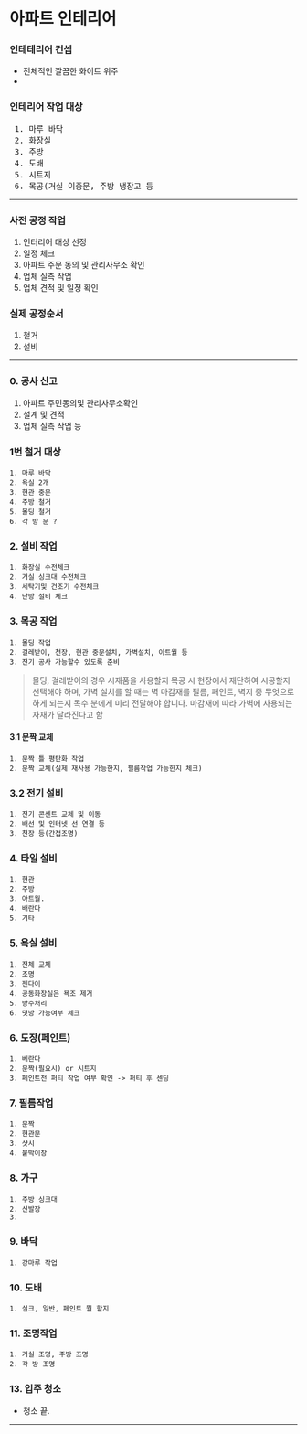 # 아파트 인테리어
### 인테테리어 컨셉
* 전체적인 깔끔한 화이트 위주
* 

### 인테리어 작업 대상
<PRE>
 1. 마루 바닥
 2. 화장실
 3. 주방
 4. 도배
 5. 시트지
 6. 목공(거실 이중문, 주방 냉장고 등
</PRE>

-----
### 사전 공정 작업
1. 인터리어 대상 선정
2. 일정 체크
3. 아파트 주문 동의 및 관리사무소 확인
4. 업체 실측 작업
5. 업체 견적 및 일정 확인

### 실제 공정순서

1. 철거
2. 설비


--------
### 0. 공사 신고
1. 아파트 주민동의및 관리사무소확인
2. 설계 및 견적 
3. 업체 실측 작업 등

### 1번 철거 대상
```
1. 마루 바닥
2. 욕실 2개
3. 현관 중문
4. 주방 철거
5. 몰딩 철거
6. 각 방 문 ?
```

### 2. 설비 작업
```
1. 화장실 수전체크
2. 거실 싱크대 수전체크
3. 세탁기및 건조기 수전체크
4. 난방 설비 체크

```

### 3. 목공 작업
```
1. 몰딩 작업
2. 걸레받이, 천장, 현관 중문설치, 가벽설치, 아트월 등
3. 전기 공사 가능할수 있도록 준비
```
> 몰딩, 걸레받이의 경우 시재품을 사용할지 목공 시 현장에서 재단하여 시공할지 선택해야 하며, 
> 가벽 설치를 할 때는 벽 마감재를 필름, 페인트, 벽지 중 무엇으로 하게 되는지 목수 분에게 미리 전달해야 합니다.
>  마감재에 따라 가벽에 사용되는 자재가 달라진다고 함

#### 3.1 문짝 교체
```
1. 문짝 틀 평탄화 작업
2. 문짝 교체(실제 재사용 가능한지, 필름작업 가능한지 체크)
```

### 3.2 전기 설비
```
1. 전기 콘센트 교체 및 이동
2. 배선 및 인터넷 선 연결 등
3. 천장 등(간접조명)
```

### 4. 타일 설비
```
1. 현관
2. 주방
3. 아트월.
4. 배란다
5. 기타
```

### 5. 욕실 설비
```
1. 전체 교체
2. 조명
3. 젠다이
4. 공동화장실은 욕조 제거
5. 방수처리
6. 덧방 가능여부 체크
```

### 6. 도장(페인트)
```
1. 베란다
2. 문짝(필요시) or 시트지
3. 페인트전 퍼티 작업 여부 확인 -> 퍼티 후 센딩
```

### 7. 필름작업
```
1. 문짝 
2. 현관문
3. 샷시
4. 붙박이장
```
### 8. 가구
```
1. 주방 싱크대
2. 신발장
3. 
```

### 9. 바닥
```
1. 강마루 작업
```

### 10. 도배
```
1. 실크, 일반, 페인트 뭘 할지
```

### 11. 조명작업
```
1. 거실 조명, 주방 조명
2. 각 방 조명
```

### 13. 입주 청소
* 청소 끝.

-------- 


